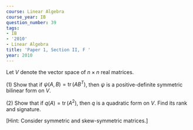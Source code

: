 ```yaml
---
course: Linear Algebra
course_year: IB
question_number: 39
tags:
- IB
- '2010'
- Linear Algebra
title: 'Paper 1, Section II, F '
year: 2010
---
```




Let $V$ denote the vector space of $n \times n$ real matrices.

(1) Show that if $\psi(A, B)=\operatorname{tr}\left(A B^{T}\right)$, then $\psi$ is a positive-definite symmetric bilinear form on $V$.

(2) Show that if $q(A)=\operatorname{tr}\left(A^{2}\right)$, then $q$ is a quadratic form on $V$. Find its rank and signature.

[Hint: Consider symmetric and skew-symmetric matrices.]